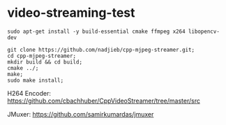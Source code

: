 # video-streaming-test
`sudo apt-get install -y build-essential cmake ffmpeg x264 libopencv-dev`
```
git clone https://github.com/nadjieb/cpp-mjpeg-streamer.git;
cd cpp-mjpeg-streamer;
mkdir build && cd build;
cmake ../;
make;
sudo make install;
```
H264 Encoder:
https://github.com/cbachhuber/CppVideoStreamer/tree/master/src

JMuxer:
https://github.com/samirkumardas/jmuxer
